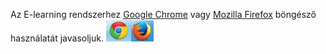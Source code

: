 Az E-learning rendszerhez [Google Chrome](https://www.google.com/chrome/) vagy [Mozilla Firefox](https://www.mozilla.org/firefox/new/) böngésző használatát javasoljuk. ![alt text](image.png)![alt text](image-1.png) 